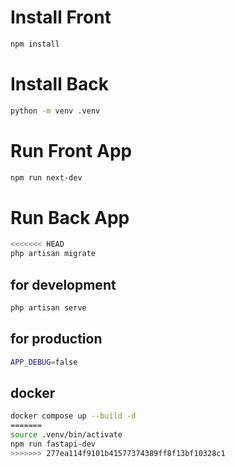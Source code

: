 
# Install Front

```sh
npm install
```

# Install Back

```sh
python -m venv .venv
```

# Run Front App

```sh
npm run next-dev
```

# Run Back App

```sh
<<<<<<< HEAD
php artisan migrate
```

## for development

```sh
php artisan serve
```

## for production

```sh
APP_DEBUG=false
```

## docker

```sh
docker compose up --build -d
=======
source .venv/bin/activate
npm run fastapi-dev
>>>>>>> 277ea114f9101b41577374389ff8f13bf10328c1
```
